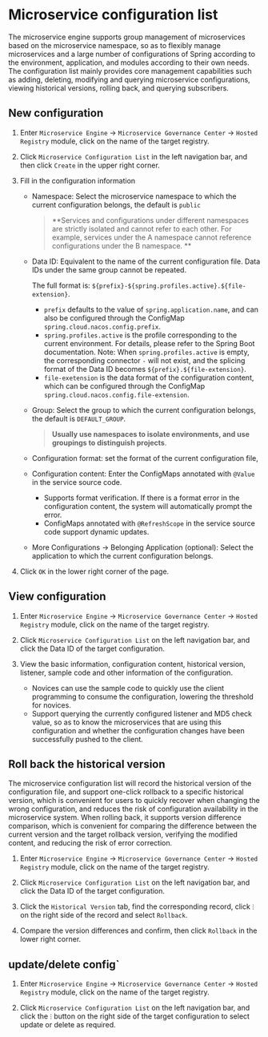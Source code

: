 # Microservice configuration list

The microservice engine supports group management of microservices based on the microservice namespace, so as to flexibly manage microservices and a large number of configurations of Spring according to the environment, application, and modules according to their own needs. The configuration list mainly provides core management capabilities such as adding, deleting, modifying and querying microservice configurations, viewing historical versions, rolling back, and querying subscribers.

## New configuration

1. Enter `Microservice Engine` -> `Microservice Governance Center` -> `Hosted Registry` module, click on the name of the target registry.

    

2. Click `Microservice Configuration List` in the left navigation bar, and then click `Create` in the upper right corner.

    

3. Fill in the configuration information

    

    - Namespace: Select the microservice namespace to which the current configuration belongs, the default is `public`

        > **Services and configurations under different namespaces are strictly isolated and cannot refer to each other. For example, services under the A namespace cannot reference configurations under the B namespace. **

    - Data ID: Equivalent to the name of the current configuration file. Data IDs under the same group cannot be repeated.

        The full format is: `${prefix}-${spring.profiles.active}.${file-extension}`.

        - `prefix` defaults to the value of `spring.application.name`, and can also be configured through the ConfigMap `spring.cloud.nacos.config.prefix`.
        - `spring.profiles.active` is the profile corresponding to the current environment. For details, please refer to the Spring Boot documentation. Note: When `spring.profiles.active` is empty, the corresponding connector `-` will not exist, and the splicing format of the Data ID becomes `${prefix}.${file-extension}`.
        - `file-exetension` is the data format of the configuration content, which can be configured through the ConfigMap `spring.cloud.nacos.config.file-extension`.

    - Group: Select the group to which the current configuration belongs, the default is `DEFAULT_GROUP`.

        > **Usually use namespaces to isolate environments, and use groupings to distinguish projects**.

    - Configuration format: set the format of the current configuration file,

    - Configuration content: Enter the ConfigMaps annotated with `@Value` in the service source code.

        - Supports format verification. If there is a format error in the configuration content, the system will automatically prompt the error.
        - ConfigMaps annotated with `@RefreshScope` in the service source code support dynamic updates.

    - More Configurations -> Belonging Application (optional): Select the application to which the current configuration belongs.

        

4. Click `OK` in the lower right corner of the page.

## View configuration

1. Enter `Microservice Engine` -> `Microservice Governance Center` -> `Hosted Registry` module, click on the name of the target registry.

    

2. Click `Microservice Configuration List` on the left navigation bar, and click the Data ID of the target configuration.

    

3. View the basic information, configuration content, historical version, listener, sample code and other information of the configuration.

    - Novices can use the sample code to quickly use the client programming to consume the configuration, lowering the threshold for novices.
    - Support querying the currently configured listener and MD5 check value, so as to know the microservices that are using this configuration and whether the configuration changes have been successfully pushed to the client.

        

## Roll back the historical version

The microservice configuration list will record the historical version of the configuration file, and support one-click rollback to a specific historical version, which is convenient for users to quickly recover when changing the wrong configuration, and reduces the risk of configuration availability in the microservice system. When rolling back, it supports version difference comparison, which is convenient for comparing the difference between the current version and the target rollback version, verifying the modified content, and reducing the risk of error correction.

1. Enter `Microservice Engine` -> `Microservice Governance Center` -> `Hosted Registry` module, click on the name of the target registry.

    

2. Click `Microservice Configuration List` on the left navigation bar, and click the Data ID of the target configuration.

    

3. Click the `Historical Version` tab, find the corresponding record, click `ⵗ` on the right side of the record and select `Rollback`.

    

4. Compare the version differences and confirm, then click `Rollback` in the lower right corner.

    

## update/delete config`

1. Enter `Microservice Engine` -> `Microservice Governance Center` -> `Hosted Registry` module, click on the name of the target registry.

    

2. Click `Microservice Configuration List` on the left navigation bar, and click the `ⵗ` button on the right side of the target configuration to select update or delete as required.

    